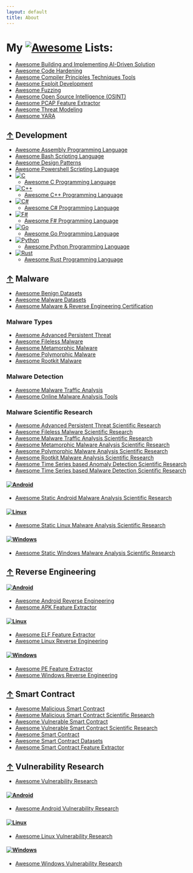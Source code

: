 ```yaml
---
layout: default
title: About
---
```

# My [![Awesome](https://awesome.re/badge.svg)](https://awesome.re) Lists:
 * [Awesome Building and Implementing AI-Driven Solution](https://github.com/cybersecurity-dev/awesome-building-implementing-ai-driven-solution)
 * [Awesome Code Hardening](https://github.com/cybersecurity-dev/awesome-code-hardening)
 * [Awesome Compiler Principles Techniques Tools](https://github.com/cybersecurity-dev/awesome-compiler-principles-techniques-tools)
 * [Awesome Exploit Development](https://github.com/cybersecurity-dev/awesome-exploit-development)
 * [Awesome Fuzzing](https://github.com/cybersecurity-dev/awesome-fuzzing)
 * [Awesome Open Source Intelligence (OSINT)](https://github.com/cybersecurity-dev/awesome-open-source-intelligence)
 * [Awesome PCAP Feature Extractor](https://github.com/cybersecurity-dev/awesome-pcap-feature-extractor)
 * [Awesome Threat Modeling](https://github.com/cybersecurity-dev/awesome-threat-modeling)
 * [Awesome YARA](https://github.com/cybersecurity-dev/awesome-yara)

## [↑](#my--lists) Development
 * [Awesome Assembly Programming Language](https://github.com/cybersecurity-dev/awesome-assembly-programming-language)
 * [Awesome Bash Scripting Language](https://github.com/cybersecurity-dev/awesome-bash-scripting-language)
 * [Awesome Design Patterns](https://github.com/cybersecurity-dev/awesome-design-patterns)
 * [Awesome Powershell Scripting Language](https://github.com/cybersecurity-dev/awesome-powershell-scripting-language)
 * [![C](https://img.shields.io/badge/C-00599C?logo=c&logoColor=white)](https://en.wikipedia.org/wiki/C_(programming_language))
   * [Awesome C Programming Language](https://github.com/cybersecurity-dev/awesome-c-programming-language)
 * [![C++](https://img.shields.io/badge/C++-%2300599C.svg?logo=c%2B%2B&logoColor=white)](https://en.wikipedia.org/wiki/C%2B%2B)
   * [Awesome C++ Programming Language](https://github.com/cybersecurity-dev/awesome-cpp-programming-language)
 * [![C#](https://custom-icon-badges.demolab.com/badge/C%23-%23239120.svg?logo=cshrp&logoColor=white)](https://en.wikipedia.org/wiki/C_Sharp_(programming_language))
   * [Awesome C# Programming Language](https://github.com/cybersecurity-dev/awesome-csharp-programming-language)
 * [![F#](https://img.shields.io/badge/F%23-378BBA?logo=fsharp&logoColor=fff)](https://en.wikipedia.org/wiki/F_Sharp_(programming_language))
   * [Awesome F# Programming Language](https://github.com/cybersecurity-dev/awesome-fsharp-programming-language)
 * [![Go](https://img.shields.io/badge/Go-%2300ADD8.svg?&logo=go&logoColor=white)](https://en.wikipedia.org/wiki/Go_(programming_language))
   * [Awesome Go Programming Language](https://github.com/cybersecurity-dev/awesome-go-programming-language)
 * [![Python](https://img.shields.io/badge/python-3670A0?&logo=python&logoColor=ffdd54)](https://en.wikipedia.org/wiki/Python_(programming_language))
   * [Awesome Python Programming Language](https://github.com/cybersecurity-dev/awesome-python-programming-language)
 * [![Rust](https://img.shields.io/badge/Rust-%23000000.svg?e&logo=rust&logoColor=white)](https://en.wikipedia.org/wiki/Rust_(programming_language))
   * [Awesome Rust Programming Language](https://github.com/cybersecurity-dev/awesome-rust-programming-language)

## [↑](#my--lists) Malware
 * [Awesome Benign Datasets](https://github.com/cybersecurity-dev/awesome-benign-datasets)
 * [Awesome Malware Datasets](https://github.com/cybersecurity-dev/awesome-malware-datasets)
 * [Awesome Malware & Reverse Engineering Certification](https://github.com/cybersecurity-dev/awesome-malware-reverse-engineering-certification)

### Malware Types
  * [Awesome Advanced Persistent Threat](https://github.com/cybersecurity-dev/awesome-advanced-persistent-threat)
  * [Awesome Fileless Malware](https://github.com/cybersecurity-dev/awesome-fileless-malware)
  * [Awesome Metamorphic Malware](https://github.com/cybersecurity-dev/awesome-metamorphic-malware)
  * [Awesome Polymorphic Malware](https://github.com/cybersecurity-dev/awesome-polymorphic-malware)
  * [Awesome Rootkit Malware](https://github.com/cybersecurity-dev/awesome-rootkit-malware)

### Malware Detection
  * [Awesome Malware Traffic Analysis](https://github.com/cybersecurity-dev/awesome-malware-traffic-analysis)
  * [Awesome Online Malware Analysis Tools](https://github.com/cybersecurity-dev/awesome-online-malware-analysis-tools)

### Malware Scientific Research
  * [Awesome Advanced Persistent Threat Scientific Research](https://github.com/cybersecurity-dev/awesome-advanced-persistent-threat-scientific-research)
  * [Awesome Fileless Malware Scientific Research](https://github.com/cybersecurity-dev/awesome-fileless-malware-scientific-research)
  * [Awesome Malware Traffic Analysis Scientific Research](https://github.com/cybersecurity-dev/awesome-malware-traffic-analysis-scientific-research)
  * [Awesome Metamorphic Malware Analysis Scientific Research](https://github.com/cybersecurity-dev/awesome-metamorphic-malware-analysis-scientific-research)
  * [Awesome Polymorphic Malware Analysis Scientific Research](https://github.com/cybersecurity-dev/awesome-polymorphic-malware-analysis-scientific-research)
  * [Awesome Rootkit Malware Analysis Scientific Research](https://github.com/cybersecurity-dev/awesome-rootkit-malware-analysis-scientific-research)
  * [Awesome Time Series based Anomaly Detection Scientific Research](https://github.com/cybersecurity-dev/awesome-time-series-anomaly-detection-scientific-research)
  * [Awesome Time Series based Malware Detection Scientific Research](https://github.com/cybersecurity-dev/awesome-time-series-malware-detection-scientific-research)

#### [![Android](https://img.shields.io/badge/Android-3DDC84?logo=android&logoColor=white)](#)
  * [Awesome Static Android Malware Analysis Scientific Research](https://github.com/cybersecurity-dev/awesome-static-android-malware-analysis-scientific-research)

#### [![Linux](https://img.shields.io/badge/Linux-FCC624?logo=linux&logoColor=black)](#)
  * [Awesome Static Linux Malware Analysis Scientific Research](https://github.com/cybersecurity-dev/awesome-static-linux-malware-analysis-scientific-research)

#### [![Windows](https://custom-icon-badges.demolab.com/badge/Windows-0078D6?logo=windows11&logoColor=white)](#)
  * [Awesome Static Windows Malware Analysis Scientific Research](https://github.com/cybersecurity-dev/awesome-static-windows-malware-analysis-scientific-research)

## [↑](#my--lists) Reverse Engineering

#### [![Android](https://img.shields.io/badge/Android-3DDC84?logo=android&logoColor=white)](#)
 * [Awesome Android Reverse Engineering](https://github.com/cybersecurity-dev/awesome-android-reverse-engineering)
 * [Awesome APK Feature Extractor](https://github.com/cybersecurity-dev/awesome-apk-feature-extractor)

#### [![Linux](https://img.shields.io/badge/Linux-FCC624?logo=linux&logoColor=black)](#)
 * [Awesome ELF Feature Extractor](https://github.com/cybersecurity-dev/awesome-elf-feature-extractor)
 * [Awesome Linux Reverse Engineering](https://github.com/cybersecurity-dev/awesome-linux-reverse-engineering/)

#### [![Windows](https://custom-icon-badges.demolab.com/badge/Windows-0078D6?logo=windows11&logoColor=white)](#)
 * [Awesome PE Feature Extractor](https://github.com/cybersecurity-dev/awesome-pe-feature-extractor)
 * [Awesome Windows Reverse Engineering](https://github.com/cybersecurity-dev/awesome-windows-reverse-engineering)

## [↑](#my--lists) Smart Contract
 * [Awesome Malicious Smart Contract](https://github.com/cybersecurity-dev/awesome-malicious-smart-contract)
 * [Awesome Malicious Smart Contract Scientific Research](https://github.com/cybersecurity-dev/awesome-malicious-smart-contract-scientific-research)
 * [Awesome Vulnerable Smart Contract](https://github.com/cybersecurity-dev/awesome-vulnerable-smart-contract)
 * [Awesome Vulnerable Smart Contract Scientific Research](https://github.com/cybersecurity-dev/awesome-vulnerable-smart-contract-scientific-research)
 * [Awesome Smart Contract](https://github.com/cybersecurity-dev/awesome-smart-contract)
 * [Awesome Smart Contract Datasets](https://github.com/cybersecurity-dev/awesome-smartcontract-datasets)
 * [Awesome Smart Contract Feature Extractor](https://github.com/cybersecurity-dev/awesome-smartcontract-feature-extractor)

## [↑](#my--lists) Vulnerability Research
 * [Awesome Vulnerability Research](https://github.com/cybersecurity-dev/awesome-vulnerability-research)

#### [![Android](https://img.shields.io/badge/Android-3DDC84?logo=android&logoColor=white)](#)
 * [Awesome Android Vulnerability Research](https://github.com/cybersecurity-dev/awesome-android-vulnerability-research)

#### [![Linux](https://img.shields.io/badge/Linux-FCC624?logo=linux&logoColor=black)](#)
 * [Awesome Linux Vulnerability Research](https://github.com/cybersecurity-dev/awesome-linux-vulnerability-research)

#### [![Windows](https://custom-icon-badges.demolab.com/badge/Windows-0078D6?logo=windows11&logoColor=white)](#)
 * [Awesome Windows Vulnerability Research](https://github.com/cybersecurity-dev/awesome-windows-vulnerability-research)
